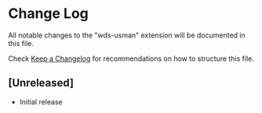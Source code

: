 # Change Log

All notable changes to the "wds-usman" extension will be documented in this file.

Check [Keep a Changelog](http://keepachangelog.com/) for recommendations on how to structure this file.

## [Unreleased]

- Initial release
